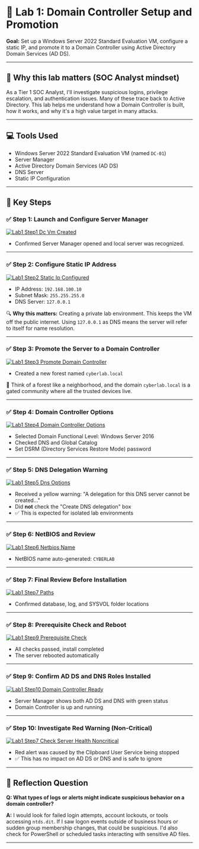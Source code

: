 # 🧪 Lab 1: Domain Controller Setup and Promotion

**Goal:** Set up a Windows Server 2022 Standard Evaluation VM, configure a static IP, and promote it to a Domain Controller using Active Directory Domain Services (AD DS).

---

## 🧠 Why this lab matters (SOC Analyst mindset)

As a Tier 1 SOC Analyst, I'll investigate suspicious logins, privilege escalation, and authentication issues. Many of these trace back to Active Directory. This lab helps me understand how a Domain Controller is built, how it works, and why it's a high value target in many attacks.

---

## 💻 Tools Used

- Windows Server 2022 Standard Evaluation VM (named `DC-01`)
- Server Manager
- Active Directory Domain Services (AD DS)
- DNS Server
- Static IP Configuration

---

## 🔧 Key Steps

### ✅ Step 1: Launch and Configure Server Manager

[![Lab1 Step1 Dc Vm Created](./lab1_step1_dc_vm_created.png)](./lab1_step1_dc_vm_created.png)


- Confirmed Server Manager opened and local server was recognized.

---

### ✅ Step 2: Configure Static IP Address

[![Lab1 Step2 Static Ip Configured](./lab1_step2_static_ip_configured.png)](./lab1_step2_static_ip_configured.png)


- IP Address: `192.168.100.10`  
- Subnet Mask: `255.255.255.0`  
- DNS Server: `127.0.0.1`

🔍 **Why this matters:** Creating a private lab environment. This keeps the VM off the public internet. Using `127.0.0.1` as DNS means the server will refer to itself for name resolution.

---

### ✅ Step 3: Promote the Server to a Domain Controller

[![Lab1 Step3 Promote Domain Controller](./lab1_step3_promote_domain_controller.png)](./lab1_step3_promote_domain_controller.png)


- Created a new forest named `cyberlab.local`

🧵 Think of a forest like a neighborhood, and the domain `cyberlab.local` is a gated community where all the trusted devices live.

---

### ✅ Step 4: Domain Controller Options

[![Lab1 Step4 Domain Controller Options](./lab1_step4_domain_controller_options.png)](./lab1_step4_domain_controller_options.png)

- Selected Domain Functional Level: Windows Server 2016  
- Checked DNS and Global Catalog  
- Set DSRM (Directory Services Restore Mode) password

---

### ✅ Step 5: DNS Delegation Warning

[![Lab1 Step5 Dns Options](./lab1_step5_dns_options.png)](./lab1_step5_dns_options.png)


- Received a yellow warning: "A delegation for this DNS server cannot be created..."
- Did **not** check the "Create DNS delegation" box  
- ✅ This is expected for isolated lab environments

---

### ✅ Step 6: NetBIOS and Review

[![Lab1 Step6 Netbios Name](./lab1_step6_netbios_name.png)](./lab1_step6_netbios_name.png)

- NetBIOS name auto-generated: `CYBERLAB`

---

### ✅ Step 7: Final Review Before Installation

[![Lab1 Step7 Paths](./lab1_step7_paths.png)](./lab1_step7_paths.png)

- Confirmed database, log, and SYSVOL folder locations

---

### ✅ Step 8: Prerequisite Check and Reboot

[![Lab1 Step9 Prerequisite Check](./lab1_step9_prerequisite_check.png)](./lab1_step9_prerequisite_check.png)

- All checks passed, install completed  
- The server rebooted automatically

---

### ✅ Step 9: Confirm AD DS and DNS Roles Installed

[![Lab1 Step10 Domain Controller Ready](./lab1_step10_domain_controller_ready.png)](./lab1_step10_domain_controller_ready.png)

- Server Manager shows both AD DS and DNS with green status  
- Domain Controller is up and running

---

### ✅ Step 10: Investigate Red Warning (Non-Critical)

[![Lab1 Step7 Check Server Health Noncritical](./lab1_step7_check_server_health_noncritical_service_stopped.png)](./lab1_step7_check_server_health_noncritical_service_stopped.png)

- Red alert was caused by the Clipboard User Service being stopped  
- ✅ This has no impact on AD DS or DNS and is safe to ignore

---

## 🔮 Reflection Question

**Q: What types of logs or alerts might indicate suspicious behavior on a domain controller?**

**A:** I would look for failed login attempts, account lockouts, or tools accessing `ntds.dit`. If I saw logon events outside of business hours or sudden group membership changes, that could be suspicious. I'd also check for PowerShell or scheduled tasks interacting with sensitive AD files.

---



